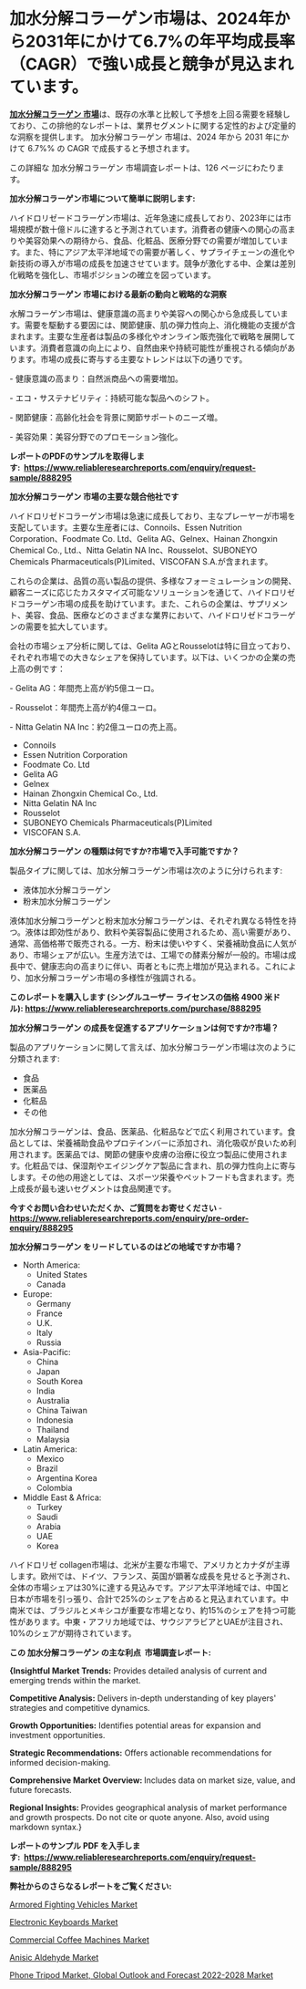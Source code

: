 <p><h1>加水分解コラーゲン市場は、2024年から2031年にかけて6.7%の年平均成長率（CAGR）で強い成長と競争が見込まれています。</h1></p><p data-sourcepos="1:1-1:157"><strong><a href="https://www.reliableresearchreports.com/hydrolyzed-collagen-r888295?utm_campaign=107&utm_medium=36&utm_source=Github&utm_content=ia&utm_term=04122024&utm_id=hydrolyzed-collagen">加水分解コラーゲン 市場</a></strong>は、既存の水準と比較して予想を上回る需要を経験しており、この排他的なレポートは、業界セグメントに関する定性的および定量的な洞察を提供します。 加水分解コラーゲン 市場は、2024 年から 2031 年にかけて 6.7%% の CAGR で成長すると予想されます。</p>
<p data-sourcepos="3:1-3:50">この詳細な 加水分解コラーゲン 市場調査レポートは、126 ページにわたります。</p>
<p><strong>加水分解コラーゲン市場について簡単に説明します:</strong></p>
<p><p>ハイドロリゼードコラーゲン市場は、近年急速に成長しており、2023年には市場規模が数十億ドルに達すると予測されています。消費者の健康への関心の高まりや美容効果への期待から、食品、化粧品、医療分野での需要が増加しています。また、特にアジア太平洋地域での需要が著しく、サプライチェーンの進化や新技術の導入が市場の成長を加速させています。競争が激化する中、企業は差別化戦略を強化し、市場ポジションの確立を図っています。</p></p>
<p><strong>加水分解コラーゲン 市場における最新の動向と戦略的な洞察</strong></p>
<p><p>水解コラーゲン市場は、健康意識の高まりや美容への関心から急成長しています。需要を駆動する要因には、関節健康、肌の弾力性向上、消化機能の支援が含まれます。主要な生産者は製品の多様化やオンライン販売強化で戦略を展開しています。消費者意識の向上により、自然由来や持続可能性が重視される傾向があります。市場の成長に寄与する主要なトレンドは以下の通りです。</p><p>- 健康意識の高まり：自然派商品への需要増加。</p><p>- エコ・サステナビリティ：持続可能な製品へのシフト。</p><p>- 関節健康：高齢化社会を背景に関節サポートのニーズ増。</p><p>- 美容効果：美容分野でのプロモーション強化。</p></p>
<p><strong>レポートのPDFのサンプルを取得します</strong><strong>:&nbsp;&nbsp;<a href="https://www.reliableresearchreports.com/enquiry/request-sample/888295?utm_campaign=107&utm_medium=36&utm_source=Github&utm_content=ia&utm_term=04122024&utm_id=hydrolyzed-collagen">https://www.reliableresearchreports.com/enquiry/request-sample/888295</a></strong></p>
<p><strong>加水分解コラーゲン 市場の主要な競合他社です</strong></p>
<p><p>ハイドロリゼドコラーゲン市場は急速に成長しており、主なプレーヤーが市場を支配しています。主要な生産者には、Connoils、Essen Nutrition Corporation、Foodmate Co. Ltd、Gelita AG、Gelnex、Hainan Zhongxin Chemical Co., Ltd.、Nitta Gelatin NA Inc、Rousselot、SUBONEYO Chemicals Pharmaceuticals(P)Limited、VISCOFAN S.A.が含まれます。</p><p>これらの企業は、品質の高い製品の提供、多様なフォーミュレーションの開発、顧客ニーズに応じたカスタマイズ可能なソリューションを通じて、ハイドロリゼドコラーゲン市場の成長を助けています。また、これらの企業は、サプリメント、美容、食品、医療などのさまざまな業界において、ハイドロリゼドコラーゲンの需要を拡大しています。</p><p>会社の市場シェア分析に関しては、Gelita AGとRousselotは特に目立っており、それぞれ市場での大きなシェアを保持しています。以下は、いくつかの企業の売上高の例です：</p><p>- Gelita AG：年間売上高が約5億ユーロ。</p><p>- Rousselot：年間売上高が約4億ユーロ。</p><p>- Nitta Gelatin NA Inc：約2億ユーロの売上高。</p></p>
<p><ul><li>Connoils</li><li>Essen Nutrition Corporation</li><li>Foodmate Co. Ltd</li><li>Gelita AG</li><li>Gelnex</li><li>Hainan Zhongxin Chemical Co., Ltd.</li><li>Nitta Gelatin NA Inc</li><li>Rousselot</li><li>SUBONEYO Chemicals Pharmaceuticals(P)Limited</li><li>VISCOFAN S.A.</li></ul></p>
<p><strong>加水分解コラーゲン の種類は何ですか?市場で入手可能ですか？</strong></p>
<p>製品タイプに関しては、加水分解コラーゲン市場は次のように分けられます:</p>
<p><ul><li>液体加水分解コラーゲン</li><li>粉末加水分解コラーゲン</li></ul></p>
<p><p>液体加水分解コラーゲンと粉末加水分解コラーゲンは、それぞれ異なる特性を持つ。液体は即効性があり、飲料や美容製品に使用されるため、高い需要があり、通常、高価格帯で販売される。一方、粉末は使いやすく、栄養補助食品に人気があり、市場シェアが広い。生産方法では、工場での酵素分解が一般的。市場は成長中で、健康志向の高まりに伴い、両者ともに売上増加が見込まれる。これにより、加水分解コラーゲン市場の多様性が強調される。</p></p>
<p><strong>このレポートを購入します (シングルユーザー ライセンスの価格 4900 米ドル):&nbsp;<a href="https://www.reliableresearchreports.com/purchase/888295?utm_campaign=107&utm_medium=36&utm_source=Github&utm_content=ia&utm_term=04122024&utm_id=hydrolyzed-collagen">https://www.reliableresearchreports.com/purchase/888295</a></strong></p>
<p><strong>加水分解コラーゲン の成長を促進するアプリケーションは何ですか?市場？</strong></p>
<p>製品のアプリケーションに関して言えば、加水分解コラーゲン市場は次のように分類されます:</p>
<p><ul><li>食品</li><li>医薬品</li><li>化粧品</li><li>その他</li></ul></p>
<p><p>加水分解コラーゲンは、食品、医薬品、化粧品などで広く利用されています。食品としては、栄養補助食品やプロテインバーに添加され、消化吸収が良いため利用されます。医薬品では、関節の健康や皮膚の治療に役立つ製品に使用されます。化粧品では、保湿剤やエイジングケア製品に含まれ、肌の弾力性向上に寄与します。その他の用途としては、スポーツ栄養やペットフードも含まれます。売上成長が最も速いセグメントは食品関連です。</p></p>
<p><strong>今すぐお問い合わせいただくか、ご質問をお寄せください</strong><strong>&nbsp;</strong>-<strong><a href="https://www.reliableresearchreports.com/enquiry/pre-order-enquiry/888295?utm_campaign=107&utm_medium=36&utm_source=Github&utm_content=ia&utm_term=04122024&utm_id=hydrolyzed-collagen">https://www.reliableresearchreports.com/enquiry/pre-order-enquiry/888295</a></strong></p>
<p><strong>加水分解コラーゲン をリードしているのはどの地域ですか市場？</strong></p>
<p><ul>
    <li>
        North America:
        <ul>
            <li>United States</li>
            <li>Canada</li>
        </ul>
    </li>
    <li>
        Europe:
        <ul>
            <li>Germany</li>
            <li>France</li>
            <li>U.K.</li>
            <li>Italy</li>
            <li>Russia</li>
        </ul>
    </li>
    <li>
        Asia-Pacific:
        <ul>
            <li>China</li>
            <li>Japan</li>
            <li>South Korea</li>
            <li>India</li>
            <li>Australia</li>
            <li>China Taiwan</li>
            <li>Indonesia</li>
            <li>Thailand</li>
            <li>Malaysia</li>
        </ul>
    </li>
    <li>
        Latin America:
        <ul>
            <li>Mexico</li>
            <li>Brazil</li>
            <li>Argentina Korea</li>
            <li>Colombia</li>
        </ul>
    </li>
    <li>
        Middle East & Africa:
        <ul>
            <li>Turkey</li>
            <li>Saudi</li>
            <li>Arabia</li>
            <li>UAE</li>
            <li>Korea</li>
        </ul>
    </li>
    </ul></p>
<p><p>ハイドロリゼ collagen市場は、北米が主要な市場で、アメリカとカナダが主導します。欧州では、ドイツ、フランス、英国が顕著な成長を見せると予測され、全体の市場シェアは30%に達する見込みです。アジア太平洋地域では、中国と日本が市場を引っ張り、合計で25%のシェアを占めると見込まれています。中南米では、ブラジルとメキシコが重要な市場となり、約15%のシェアを持つ可能性があります。中東・アフリカ地域では、サウジアラビアとUAEが注目され、10%のシェアが期待されています。</p></p>
<p><strong>この 加水分解コラーゲン の主な利点&nbsp; 市場調査レポート:</strong></p>
<p><strong>{Insightful Market Trends:</strong> Provides detailed analysis of current and emerging trends within the market.</p>
<p><strong>Competitive Analysis:</strong> Delivers in-depth understanding of key players' strategies and competitive dynamics.</p>
<p><strong>Growth Opportunities:</strong> Identifies potential areas for expansion and investment opportunities.</p>
<p><strong>Strategic Recommendations:</strong> Offers actionable recommendations for informed decision-making.</p>
<p><strong>Comprehensive Market Overview: </strong>Includes data on market size, value, and future forecasts.</p>
<p><strong>Regional Insights: </strong>Provides geographical analysis of market performance and growth prospects. Do not cite or quote anyone. Also, avoid using markdown syntax.}</p>
<p><strong>レポートのサンプル PDF を入手します:&nbsp;</strong><strong>&nbsp;<a href="https://www.reliableresearchreports.com/enquiry/request-sample/888295?utm_campaign=107&utm_medium=36&utm_source=Github&utm_content=ia&utm_term=04122024&utm_id=hydrolyzed-collagen">https://www.reliableresearchreports.com/enquiry/request-sample/888295</a></strong></p>
<p></p>
<p><strong>弊社からのさらなるレポートをご覧ください:</strong></p>
<p><p><a href="https://issuu.com/reportprime-2/docs/armored-fighting-vehicles-market-size-2030.pptx?utm_campaign=107&utm_medium=36&utm_source=Github&utm_content=ia&utm_term=04122024&utm_id=hydrolyzed-collagen">Armored Fighting Vehicles Market</a></p><p><a href="https://www.linkedin.com/pulse/future-electronic-keyboards-market-global-forecast-trends-2024-sndtc?utm_campaign=107&utm_medium=36&utm_source=Github&utm_content=ia&utm_term=04122024&utm_id=hydrolyzed-collagen">Electronic Keyboards Market</a></p><p><a href="https://issuu.com/reportprime-2/docs/commercial-coffee-machines-market-size-2030.pptx?utm_campaign=107&utm_medium=36&utm_source=Github&utm_content=ia&utm_term=04122024&utm_id=hydrolyzed-collagen">Commercial Coffee Machines Market</a></p><p><a href="https://www.linkedin.com/pulse/anisic-aldehyde-market-trends-detailed-study-its-segmentation-gnkme?utm_campaign=107&utm_medium=36&utm_source=Github&utm_content=ia&utm_term=04122024&utm_id=hydrolyzed-collagen">Anisic Aldehyde Market</a></p><p><a href="https://github.com/dmitriyvo6rog/Market-Research-Report-List-1/blob/main/phone-tripod-market-global-outlook-and-forecast-2022-2028-market.md?utm_campaign=107&utm_medium=36&utm_source=Github&utm_content=ia&utm_term=04122024&utm_id=hydrolyzed-collagen">Phone Tripod Market, Global Outlook and Forecast 2022-2028 Market</a></p></p>